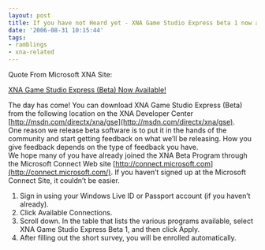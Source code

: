 ```yaml
---
layout: post
title: If you have not Heard yet - XNA Game Studio Express beta 1 now available
date: '2006-08-31 10:15:44'
tags:
- ramblings
- xna-related
---
```


 

Quote From Microsoft XNA Site:

[XNA Game Studio Express (Beta) Now Available!](http://blogs.msdn.com/xna/archive/2006/08/30/731941)

 

The day has come! You can download XNA Game Studio Express (Beta) from the following location on the XNA Developer Center [http://msdn.com/directx/xna/gse](http://msdn.com/directx/xna/gse).   
One reason we release beta software is to put it in the hands of the community and start getting feedback on what we’ll be releasing. How you give feedback depends on the type of feedback you have.  
We hope many of you have already joined the XNA Beta Program through the Microsoft Connect Web site [http://connect.microsoft.com](http://connect.microsoft.com/). If you haven’t signed up at the Microsoft Connect Site, it couldn’t be easier.

1. Sign in using your Windows Live ID or Passport account (if you haven’t already).
2. Click Available Connections.
3. Scroll down. In the table that lists the various programs available, select XNA Game Studio Express Beta 1, and then click Apply.
4. After filling out the short survey, you will be enrolled automatically.

